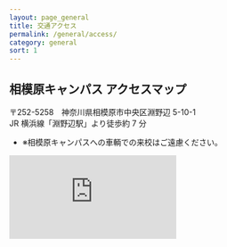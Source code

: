 ```yaml
---
layout: page_general
title: 交通アクセス
permalink: /general/access/
category: general
sort: 1
---
```


## 相模原キャンパス アクセスマップ

〒252-5258　神奈川県相模原市中央区淵野辺 5-10-1  
JR 横浜線「淵野辺駅」より徒歩約 7 分

*   <span class="asterisk">※</span>相模原キャンパスへの車輌での来校はご遠慮ください。


<iframe class="map" frameborder="0" src="https://api.mapbox.com/styles/v1/mapconcierge02/cjm8jxj7af0cb2slfeksy12pl.html?fresh=true&title=true&access_token=pk.eyJ1IjoibWFwY29uY2llcmdlMDIiLCJhIjoiY2luendwdDdwMTlrd3VnbHlzcmFrbDFldiJ9.8T-zr4Q9B7MJwRtn4Skh8w#16.7/35.566600/139.402624/0"></iframe>

